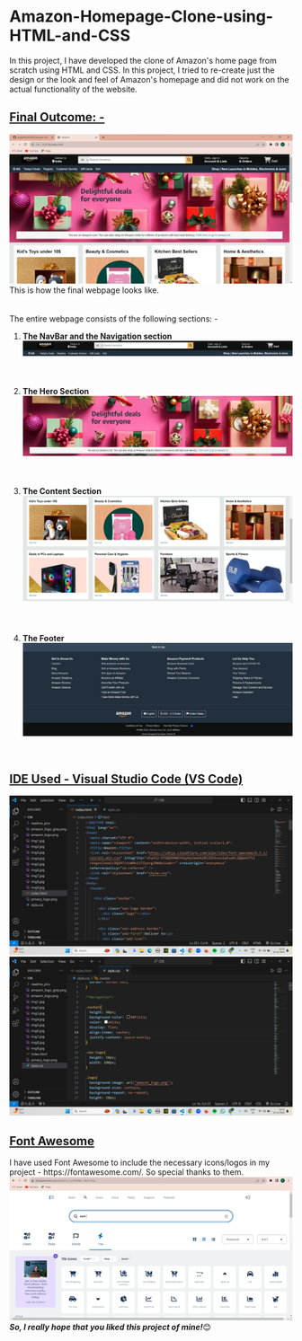 # Amazon-Homepage-Clone-using-HTML-and-CSS
In this project, I have developed the clone of Amazon's home page from scratch using HTML and CSS. In this project, I tried to re-create just the design or the look and feel of Amazon's homepage and did not work on the actual functionality of the website.
<h2><ins>Final Outcome: -</ins></h2>
<img src="readme1.png">
This is how the final webpage looks like. <br><br><br>
The entire webpage consists of the following sections: -
<ol>
<li><b>The NavBar and the Navigation section</b>
    <img src="readme2.png">
</li>
<br><br><br>
<li><b>The Hero Section</b>
    <img src="readme3.png">
</li>
<br><br><br>
<li><b>The Content Section</b>
    <img src="readme4.png">
</li>
<br><br><br>
<li><b>The Footer</b>
    <img src="readme5.png">
</li>
</ol>
<br>
<h2><ins>IDE Used - Visual Studio Code (VS Code)</ins></h2>
<img src="readme6.png">
<img src="readme7.png">
<br>
<h2><ins>Font Awesome</ins></h2>
I have used Font Awesome to include the necessary icons/logos in my project - https://fontawesome.com/. So special thanks to them.
<img src="readme8.png">
<br>
<b><i>So, I really hope that you liked this project of mine!</i></b>😊

